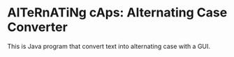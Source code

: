 # AlTeRnATiNg cAps: Alternating Case Converter
This is Java program that convert text into alternating case with a GUI.
